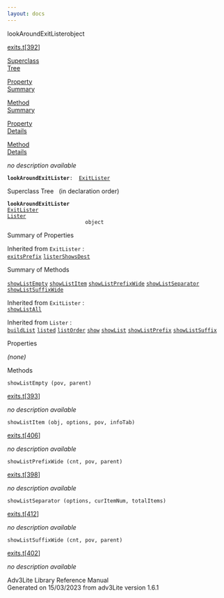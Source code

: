 ```yaml
---
layout: docs
---
```

<span class="title">lookAroundExitLister</span><span class="type">object</span>

[exits.t](../file/exits.t.html)\[[392](../source/exits.t.html#392)\]

[Superclass  
Tree](#_SuperClassTree_)

[Property  
Summary](#_PropSummary_)

[Method  
Summary](#_MethodSummary_)

[Property  
Details](#_Properties_)

[Method  
Details](#_Methods_)



*no description available*

**`lookAroundExitLister`**` :   `[`ExitLister`](../object/ExitLister1.html)



<span id="_SuperClassTree_"></span>



<span class="hdln">Superclass Tree</span>   (in declaration order)



**`lookAroundExitLister`**  
[`ExitLister`](../object/ExitLister1.html)  
[`Lister`](../object/Lister.html)  
`                         object`  
<span id="_PropSummary_"></span>



<span class="hdln">Summary of Properties</span>  





Inherited from `ExitLister` :  
[`exitsPrefix`](../object/ExitLister1.html#exitsPrefix) [`listerShowsDest`](../object/ExitLister1.html#listerShowsDest)



<span id="_MethodSummary_"></span>



<span class="hdln">Summary of Methods</span>  



[`showListEmpty`](#showListEmpty) [`showListItem`](#showListItem) [`showListPrefixWide`](#showListPrefixWide) [`showListSeparator`](#showListSeparator) [`showListSuffixWide`](#showListSuffixWide)

Inherited from `ExitLister` :  
[`showListAll`](../object/ExitLister1.html#showListAll)

Inherited from `Lister` :  
[`buildList`](../object/Lister.html#buildList) [`listed`](../object/Lister.html#listed) [`listOrder`](../object/Lister.html#listOrder) [`show`](../object/Lister.html#show) [`showList`](../object/Lister.html#showList) [`showListPrefix`](../object/Lister.html#showListPrefix) [`showListSuffix`](../object/Lister.html#showListSuffix)

<span id="_Properties_"></span>



<span class="hdln">Properties</span>  



*(none)* <span id="_Methods_"></span>



<span class="hdln">Methods</span>  



<span id="showListEmpty"></span>

`showListEmpty (pov, parent)`

[exits.t](../file/exits.t.html)\[[393](../source/exits.t.html#393)\]



*no description available*



<span id="showListItem"></span>

`showListItem (obj, options, pov, infoTab)`

[exits.t](../file/exits.t.html)\[[406](../source/exits.t.html#406)\]



*no description available*



<span id="showListPrefixWide"></span>

`showListPrefixWide (cnt, pov, parent)`

[exits.t](../file/exits.t.html)\[[398](../source/exits.t.html#398)\]



*no description available*



<span id="showListSeparator"></span>

`showListSeparator (options, curItemNum, totalItems)`

[exits.t](../file/exits.t.html)\[[412](../source/exits.t.html#412)\]



*no description available*



<span id="showListSuffixWide"></span>

`showListSuffixWide (cnt, pov, parent)`

[exits.t](../file/exits.t.html)\[[402](../source/exits.t.html#402)\]



*no description available*





Adv3Lite Library Reference Manual  
Generated on 15/03/2023 from adv3Lite version 1.6.1


